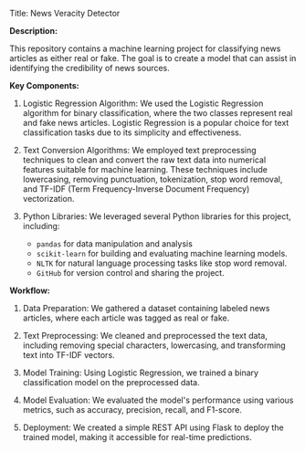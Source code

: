 Title: News Veracity Detector

**Description:**

This repository contains a machine learning project for classifying news articles as either real or fake. The goal is to create a model that can assist in identifying the credibility of news sources.

**Key Components:**

1. Logistic Regression Algorithm: We used the Logistic Regression algorithm for binary classification, where the two classes represent real and fake news articles. Logistic Regression is a popular choice for text classification tasks due to its simplicity and effectiveness.

2. Text Conversion Algorithms: We employed text preprocessing techniques to clean and convert the raw text data into numerical features suitable for machine learning. These techniques include lowercasing, removing punctuation, tokenization, stop word removal, and TF-IDF (Term Frequency-Inverse Document Frequency) vectorization.

3. Python Libraries: We leveraged several Python libraries for this project, including:
   - `pandas` for data manipulation and analysis
   - `scikit-learn` for building and evaluating machine learning models.
   - `NLTK` for natural language processing tasks like stop word removal.
   - `GitHub` for version control and sharing the project.

**Workflow:**

1. Data Preparation: We gathered a dataset containing labeled news articles, where each article was tagged as real or fake.

2. Text Preprocessing: We cleaned and preprocessed the text data, including removing special characters, lowercasing, and transforming text into TF-IDF vectors.

3. Model Training: Using Logistic Regression, we trained a binary classification model on the preprocessed data.

4. Model Evaluation: We evaluated the model's performance using various metrics, such as accuracy, precision, recall, and F1-score.

5. Deployment: We created a simple REST API using Flask to deploy the trained model, making it accessible for real-time predictions.
